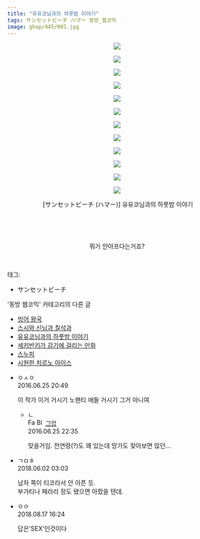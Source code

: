 ```yaml
---
title: "유유코님과의 하룻밤 이야기"
tags: サンセットビーチ ハマー 동방_웹코믹
image: ghap/445/001.jpg
---
```

<div class="article">
<p style="text-align: center; clear: none; float: none;"><img src="{{ site.nasurl }}/ghap/445/001.jpg"/></p>
<p style="text-align: center; clear: none; float: none;"><img src="{{ site.nasurl }}/ghap/445/002.jpg"/></p>
<p style="text-align: center; clear: none; float: none;"><img src="{{ site.nasurl }}/ghap/445/003.jpg"/></p>
<p style="text-align: center; clear: none; float: none;"><img src="{{ site.nasurl }}/ghap/445/004.jpg"/></p>
<p style="text-align: center; clear: none; float: none;"><img src="{{ site.nasurl }}/ghap/445/005.jpg"/></p>
<p style="text-align: center; clear: none; float: none;"><img src="{{ site.nasurl }}/ghap/445/006.jpg"/></p>
<p style="text-align: center; clear: none; float: none;"><img src="{{ site.nasurl }}/ghap/445/007.jpg"/></p>
<p style="text-align: center; clear: none; float: none;"><img src="{{ site.nasurl }}/ghap/445/008.jpg"/></p>
<p style="text-align: center; clear: none; float: none;"><img src="{{ site.nasurl }}/ghap/445/009.jpg"/></p>
<p style="text-align: center; clear: none; float: none;"><img src="{{ site.nasurl }}/ghap/445/010.jpg"/></p>
<p style="text-align: center; clear: none; float: none;"><img src="{{ site.nasurl }}/ghap/445/011.jpg"/></p>
<p style="text-align: center; clear: none; float: none;"><img src="{{ site.nasurl }}/ghap/445/012.jpg"/></p>
<p style="text-align: center; clear: none; float: none;"> [サンセットビーチ (ハマー)] 유유코님과의 하룻밤 이야기</p>
<p style="text-align: center; clear: none; float: none;"><br/></p>
<p style="text-align: center; clear: none; float: none;"><br/></p>
<p style="text-align: center; clear: none; float: none;">뭐가 안아프다는거죠?</p>
<p><br/></p>
</div><div class="tagTrail">
<p>태그: </p>
<ul>
<li>サンセットビーチ</li>
</ul>
</div><div class="another">
<p>'동방 웹코믹' 카테고리의 다른 글</p>
<ul>
<li><a href="/2016-06-21-ghap_465">빙어 왕국</a></li>
<li><a href="/2016-06-21-ghap_461">스시와 신님과 칠석과</a></li>
<li><a href="/2016-06-21-ghap_445">유유코님과의 하룻밤 이야기</a></li>
<li><a href="/2016-06-21-ghap_431">세키반키가 감기에 걸리는 만화</a></li>
<li><a href="/2016-06-21-ghap_427">스누피</a></li>
<li><a href="/2016-06-21-ghap_414">시원한 치르노 아이스</a></li>
</ul>
</div><div class="cb_module cb_fluid">
<div class="cb_wrt cb_profile">
<div class="comment">
<ul>
<li class="cb_thumb_off" id="comment14739739">
<div class="cb_comment_area">
<div class="cb_info_area">
<div class="cb_section">
<span class="cb_nick_name">ㅇㅅㅇ</span>
</div>
<div class="cb_section">
<span class="cb_date">2016.06.25 20:49 </span>
</div>
</div>
<div class="cb_dsc_comment">
<p class="cb_dsc">
											이 작가 이거 거시기 노팬티 애들 거시기 그거 아니여
										</p>
</div>
<ul>
<li class="cb_thumb_off" id="comment14739835">
<span class="cb_bu_subnode">ㄴ</span>
<div class="cb_comment_area">
<div class="cb_info_area">
<div class="cb_section">
<span class="cb_nick_name"><img alt="Favicon of https://ghaptouhou.tistory.com" height="16" onerror="this.onerror=null;this.parentNode.removeChild(this)" src="https://ghaptouhou.tistory.com/favicon.ico" width="16"/> <img alt="BlogIcon" height="16" onerror="this.parentNode.removeChild(this)" src="https://ghaptouhou.tistory.com/index.gif" width="16"/> <a href="https://ghaptouhou.tistory.com" onclick="return openLinkInNewWindow(this)"> 그압</a><span class="tistoryProfileLayerTrigger" onclick='TistoryProfile.show(event, this, {"title":"\uc800\uae30 \uc774\uac70 \ub098\uc911\uc5d0 \uc218\uc815 \uac00\ub2a5\ud558\ub098\uc694","url":"https:\/\/ghap.tistory.com","nickname":"\uadf8\uc555","items":[]}); return false;'></span></span>
</div>
<div class="cb_section">
<span class="cb_date">2016.06.25 22:35 </span>
</div>
</div>
<div class="cb_dsc_comment">
<p class="cb_dsc">
																맞을거임. 전연령(?)도 꽤 있는데 망가도 찾아보면 많던...
															</p>
</div>
</div>
</li>
</ul>
</div></li>
<li class="cb_thumb_off" id="comment15265144">
<div class="cb_comment_area">
<div class="cb_info_area">
<div class="cb_section">
<span class="cb_nick_name">ㄱㅁㅎ</span>
</div>
<div class="cb_section">
<span class="cb_date">2018.06.02 03:03 </span>
</div>
</div>
<div class="cb_dsc_comment">
<p class="cb_dsc">
											남자 쪽이 티코라서 안 아픈 듯.<br/>
부가티나 페라리 정도 됐으면 아팠을 텐데.
										</p>
</div>
</div></li>
<li class="cb_thumb_off" id="comment15310889">
<div class="cb_comment_area">
<div class="cb_info_area">
<div class="cb_section">
<span class="cb_nick_name">ㅇㅇ</span>
</div>
<div class="cb_section">
<span class="cb_date">2018.08.17 16:24 </span>
</div>
</div>
<div class="cb_dsc_comment">
<p class="cb_dsc">
											답은'SEX'인것이다
										</p>
</div>
</div></li>
</ul>
</div>
</div><!-- commentList close -->
</div>
